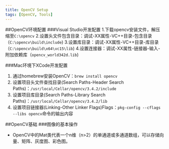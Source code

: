 ```yaml
---
title: OpenCV Setup
tags: [OpenCV, Tools]
---
```

##OpenCV环境配置
###Visual Studio开发配置
1.下载opencv安装文件，解压缩至`C:\opencv`
2.设置头文件包含目录：调试-XX属性-VC++目录-包含目录（`C:\opencv\build\include`)
3.设置库目录：调试-XX属性-VC++目录-库目录（`C:\opencv\build\x64\vc15\lib`)
4.设置连接器：调试-XX属性-链接器-输入-附加依赖库（`opencv_world342d.lib`)

###Mac环境下XCode开发配置

1. 通过homebrew安装OpenCV：`brew install opencv`
2. 设置项目头文件查找目录(Search Paths-Header Search Paths)：`/usr/local/Cellar/opencv/3.4.2/include`
3. 设置项目库目录(Search Paths-Library Search Paths)：`/usr/local/Cellar/opencv/3.4.2/lib`
4. 设置项目链接器(Linking-Other Linker Flags)Flags：`pkg-config --cflags --libs opencv`命令的输出内容


##OpenCV基础
###图像的基本操作
* OpenCV中的Mat类代表一个n维（n>2）的单通道或多通道数组，可以存储向量、矩阵、灰度图、彩色图。

